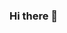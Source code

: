 ### Hi there 👋

<!--
## **My name is Anna**

I just finised my Data analytics cources and open to job opportunities. I also have experince in corporate finance at a Big 4 firm, so I'm not new to the corporate world.

Skiils: Exploratory data analysis (EDA), A/B testing, marketing analysis utilizing cohorts, hypothesis testing, creating dashboards

Tools: Python, MySQL, Tableau, Excel
-->
